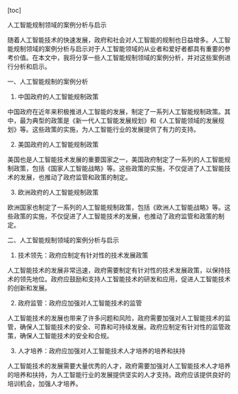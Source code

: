 
[toc]                    
                
                
人工智能规制领域的案例分析与启示

随着人工智能技术的快速发展，政府和社会对人工智能的规制也日益增多。人工智能规制领域的案例分析与启示对于人工智能领域的从业者和爱好者都具有重要的参考价值。在本文中，我将分享一些人工智能规制领域的案例分析，并对这些案例进行分析和启示。

一、人工智能规制的案例分析

1. 中国政府的人工智能规制政策

中国政府在近年来积极推进人工智能的发展，制定了一系列人工智能规制政策。其中，最为典型的政策是《新一代人工智能发展规划》和《人工智能领域的发展规划》等。这些政策的实施，为人工智能行业的发展提供了有力的支持。

2. 美国政府的人工智能规制政策

美国也是人工智能技术发展的重要国家之一，美国政府制定了一系列的人工智能规制政策，包括《国家人工智能战略》等。这些政策的实施，不仅促进了人工智能技术的发展，也推动了政府监管和政策的制定。

3. 欧洲政府的人工智能规制政策

欧洲国家也制定了一系列的人工智能规制政策，包括《欧洲人工智能战略》等。这些政策的实施，不仅促进了人工智能技术的发展，也推动了政府监管和政策的制定。

二、人工智能规制领域的案例分析与启示

1. 技术领先：政府应制定有针对性的技术发展政策

人工智能技术的发展非常迅速，政府需要制定有针对性的技术发展政策，以保持技术的领先地位。政府应鼓励和支持人工智能技术的研发和应用，促进人工智能技术的创新和发展。

2. 政府监管：政府应加强对人工智能技术的监管

人工智能技术的发展也带来了许多问题和风险，政府需要加强对人工智能技术的监管，确保人工智能技术的安全、可靠和可持续发展。政府应制定有针对性的监管政策，确保人工智能技术的安全和合规。

3. 人才培养：政府应加强对人工智能技术人才培养的培养和扶持

人工智能技术的发展需要大量优秀的人才，政府需要加强对人工智能技术人才培养的培养和扶持，为人工智能行业的发展提供坚实的人才支持。政府应该提供良好的培训机会，加强人才培养。

